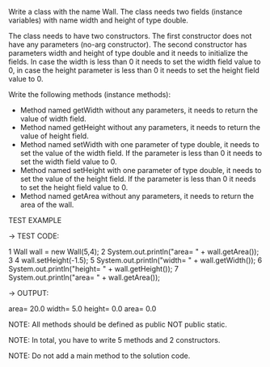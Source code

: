 Write a class with the name Wall. The class needs two fields (instance variables) with name width and height of type double.

The class needs to have two constructors. The first constructor does not have any parameters (no-arg constructor). The second constructor has parameters width and height of type double and it needs to initialize the fields. In case the width is less than 0 it needs to set the width field value to 0, in case the height parameter is less than 0 it needs to set the height field value to 0.

Write the following methods (instance methods):
* Method named getWidth without any parameters, it needs to return the value of width field.
* Method named getHeight without any parameters, it needs to return the value of height field.
* Method named setWidth with one parameter of type double, it needs to set the value of the width field. If the parameter is less than 0 it needs to set the width field value to 0.
* Method named setHeight with one parameter of type double, it needs to set the value of the height field. If the parameter is less than 0 it needs to set the height field value to 0.
* Method named getArea without any parameters, it needs to return the area of the wall.


TEST EXAMPLE

→ TEST CODE:

1 Wall wall = new Wall(5,4);
2 System.out.println("area= " + wall.getArea());
3 
4 wall.setHeight(-1.5);
5 System.out.println("width= " + wall.getWidth());
6 System.out.println("height= " + wall.getHeight());
7 System.out.println("area= " + wall.getArea());

→ OUTPUT:

area= 20.0
width= 5.0
height= 0.0
area= 0.0


NOTE: All methods should be defined as public NOT public static.

NOTE: In total, you have to write 5 methods and 2 constructors.

NOTE: Do not add a main method to the solution code.

